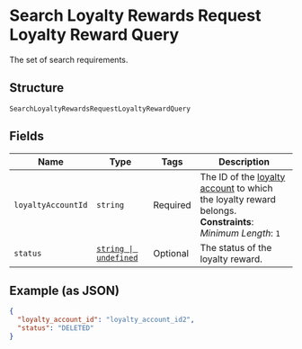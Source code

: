 
# Search Loyalty Rewards Request Loyalty Reward Query

The set of search requirements.

## Structure

`SearchLoyaltyRewardsRequestLoyaltyRewardQuery`

## Fields

| Name | Type | Tags | Description |
|  --- | --- | --- | --- |
| `loyaltyAccountId` | `string` | Required | The ID of the [loyalty account](entity:LoyaltyAccount) to which the loyalty reward belongs.<br>**Constraints**: *Minimum Length*: `1` |
| `status` | [`string \| undefined`](../../doc/models/loyalty-reward-status.md) | Optional | The status of the loyalty reward. |

## Example (as JSON)

```json
{
  "loyalty_account_id": "loyalty_account_id2",
  "status": "DELETED"
}
```

